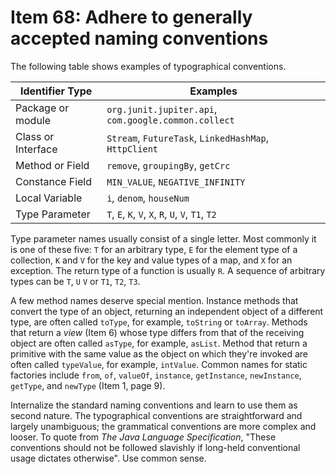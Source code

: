 # Item 68: Adhere to generally accepted naming conventions

The following table shows examples of typographical conventions.

| **Identifier Type**  | **Examples**                                          |
|----------------------|-------------------------------------------------------|
| Package or module    | `org.junit.jupiter.api`, `com.google.common.collect`  |
| Class or Interface   | `Stream`, `FutureTask`, `LinkedHashMap`, `HttpClient` |
| Method or Field      | `remove`, `groupingBy`, `getCrc`                      |
| Constance Field      | `MIN_VALUE`, `NEGATIVE_INFINITY`                      |
| Local Variable       | `i`, `denom`, `houseNum`                              |
| Type Parameter       | `T`, `E`, `K`, `V`, `X`, `R`, `U`, `V`, `T1`, `T2`    |

Type parameter names usually consist of a single letter. Most commonly it is one of these five:
`T` for an arbitrary type, `E` for the element type of a collection, `K` and `V` for the key and value types of a map,
and `X` for an exception. The return type of a function is usually `R`. A sequence of arbitrary types can be `T`, `U`
`V` or `T1`, `T2`, `T3`.

A few method names deserve special mention. Instance methods that convert the type of an object, returning an 
independent object of a different type, are often called `toType`, for example, `toString` or `toArray`.
Methods that return a _view_ (Item 6) whose type differs from that of the receiving object are often called `asType`,
for example, `asList`. Method that return a primitive with the same value as the object on which they're invoked are 
often called `typeValue`, for example, `intValue`. Common names for static factories include `from`, `of`, `valueOf`,
`instance`, `getInstance`, `newInstance`, `getType`, and `newType` (Item 1, page 9).

Internalize the standard naming conventions and learn to use them as second nature. The typographical conventions 
are straightforward and largely unambiguous; the grammatical conventions are more complex and looser.
To quote from _The Java Language Specification_, "These conventions should not be followed slavishly if long-held 
conventional usage dictates otherwise". Use common  sense.
